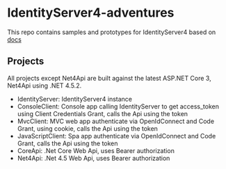 # IdentityServer4-adventures

This repo contains samples and prototypes for IdentityServer4 based on [docs](https://identityserver4.readthedocs.io/) 

## Projects
All projects except Net4Api are built against the latest ASP.NET Core 3, Net4Api using .NET 4.5.2.

* IdentityServer: IdentityServer4 instance 
* ConsoleClient: Console app calling IdentityServer to get access_token using Client Credentials Grant, calls the Api using the token 
* MvcClient: MVC web app authenticate via OpenIdConnect and Code Grant, using cookie, calls the Api using the token  
* JavaScriptClient: Spa app authenticate via OpenIdConnect and Code Grant, calls the Api using the token
* CoreApi: .Net Core Web Api, uses Bearer authorization
* Net4Api: .Net 4.5 Web Api, uses Bearer authorization
